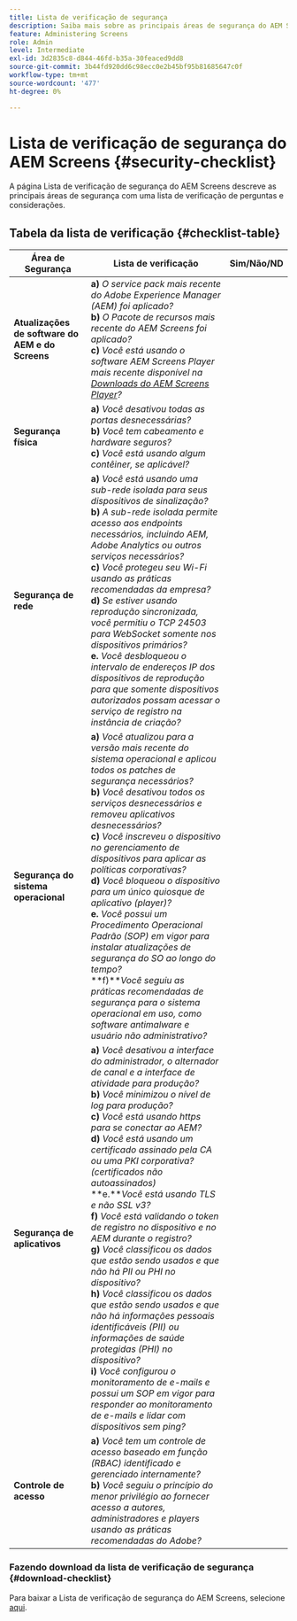 ```yaml
---
title: Lista de verificação de segurança
description: Saiba mais sobre as principais áreas de segurança do AEM Screens com uma lista de verificação de perguntas e considerações.
feature: Administering Screens
role: Admin
level: Intermediate
exl-id: 3d2835c8-d844-46fd-b35a-30feaced9dd8
source-git-commit: 3b44fd920dd6c98ecc0e2b45bf95b81685647c0f
workflow-type: tm+mt
source-wordcount: '477'
ht-degree: 0%

---
```


# Lista de verificação de segurança do AEM Screens  {#security-checklist}

A página Lista de verificação de segurança do AEM Screens descreve as principais áreas de segurança com uma lista de verificação de perguntas e considerações.

## Tabela da lista de verificação {#checklist-table}

| **Área de Segurança** | **Lista de verificação** | **Sim/Não/ND** |
|---|---|---|
| **Atualizações de software do AEM e do Screens** | **a)** *O service pack mais recente do Adobe Experience Manager (AEM) foi aplicado?* <br>**b)** *O Pacote de recursos mais recente do AEM Screens foi aplicado?* <br>**c)** *Você está usando o software AEM Screens Player mais recente disponível na [Downloads do AEM Screens Player](https://download.macromedia.com/screens/)?* |
| **Segurança física** | **a)** *Você desativou todas as portas desnecessárias?* <br>**b)** *Você tem cabeamento e hardware seguros?* <br>**c)** *Você está usando algum contêiner, se aplicável?* |
| **Segurança de rede** | **a)** *Você está usando uma sub-rede isolada para seus dispositivos de sinalização?* <br>**b)** *A sub-rede isolada permite acesso aos endpoints necessários, incluindo AEM, Adobe Analytics ou outros serviços necessários?* <br>**c)** *Você protegeu seu Wi-Fi usando as práticas recomendadas da empresa?* <br>**d)** *Se estiver usando reprodução sincronizada, você permitiu o TCP 24503 para WebSocket somente nos dispositivos primários?* <br>**e.** *Você desbloqueou o intervalo de endereços IP dos dispositivos de reprodução para que somente dispositivos autorizados possam acessar o serviço de registro na instância de criação?* |
| **Segurança do sistema operacional** | **a)** *Você atualizou para a versão mais recente do sistema operacional e aplicou todos os patches de segurança necessários?* <br>**b)** *Você desativou todos os serviços desnecessários e removeu aplicativos desnecessários?* <br>**c)** *Você inscreveu o dispositivo no gerenciamento de dispositivos para aplicar as políticas corporativas?* <br>**d)** *Você bloqueou o dispositivo para um único quiosque de aplicativo (player)?* <br>**e.** *Você possui um Procedimento Operacional Padrão (SOP) em vigor para instalar atualizações de segurança do SO ao longo do tempo?*<br>**f)***Você seguiu as práticas recomendadas de segurança para o sistema operacional em uso, como software antimalware e usuário não administrativo?* |
| **Segurança de aplicativos** | **a)** *Você desativou a interface do administrador, o alternador de canal e a interface de atividade para produção?* <br>**b)** *Você minimizou o nível de log para produção?* <br>**c)** *Você está usando https para se conectar ao AEM?* <br>**d)** *Você está usando um certificado assinado pela CA ou uma PKI corporativa? (certificados não autoassinados)*<br>**e.***Você está usando TLS e não SSL v3?*<br>**f)** *Você está validando o token de registro no dispositivo e no AEM durante o registro?*<br> **g)** *Você classificou os dados que estão sendo usados e que não há PII ou PHI no dispositivo?*<br> **h)** *Você classificou os dados que estão sendo usados e que não há informações pessoais identificáveis (PII) ou informações de saúde protegidas (PHI) no dispositivo?*<br> **i)** *Você configurou o monitoramento de e-mails e possui um SOP em vigor para responder ao monitoramento de e-mails e lidar com dispositivos sem ping?* |
| **Controle de acesso** | **a)** *Você tem um controle de acesso baseado em função (RBAC) identificado e gerenciado internamente?* <br>**b)** *Você seguiu o princípio do menor privilégio ao fornecer acesso a autores, administradores e players usando as práticas recomendadas do Adobe?* |

### Fazendo download da lista de verificação de segurança {#download-checklist}

Para baixar a Lista de verificação de segurança do AEM Screens, selecione [aqui](/help/user-guide/assets/AEMScreens-SecurityChecklist.pdf).
